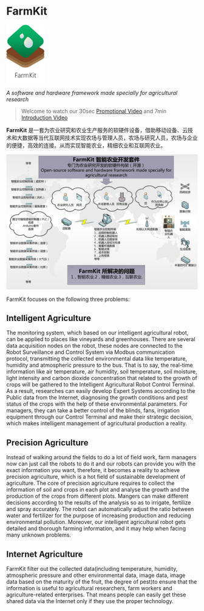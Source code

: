# FarmKit

<img src="images/logo.png" width="100"/>

*A software and hardware framework made specially for agricultural research*

> Welcome to watch our 30sec [Promotional Video](https://v.youku.com/v_show/id_XOTIyMTA4MDAw.html?spm=a2h0k.11417342.soresults.dtitle) and 7min [Introduction Video](https://v.youku.com/v_show/id_XOTIzNTY1OTg0.html?spm=a2h0k.11417342.soresults.dtitle)

**FarmKit** 是一套为农业研究和农业生产服务的软硬件设备，借助移动设备、云技术和大数据等当代互联网技术实现农场与管理人员，农场与研究人员，农场与企业的便捷，高效的连接。从而实现智能农业，精细农业和互联网农业。

![assets](images/photo_2.jpg)

FarmKit focuses on the following three problems:

## Intelligent Agriculture
The monitoring system, which based on our intelligent agricultural robot, can be applied to places like vineyards and greenhouses. There are several data acquisition nodes on the robot, these nodes are connected to the Robot Surveillance and Control System via Modbus communication protocol, transmitting the collected environmental data like temperature, humidity and atmospheric pressure to the bus. That is to say, the real-time information like air temperature, air humidity, soil temperature, soil moisture, light intensity and carbon dioxide concentration that related to the growth of crops will be gathered to the Intelligent Agricultural Robot Control Terminal. As a result, researches can easily develop Expert Systems according to the Public data from the Internet, diagnosing the growth conditions and pest status of the crops with the help of these environmental parameters. For managers, they can take a better control of the blinds, fans, irrigation equipment through our Control Terminal and make their strategic decision, which makes intelligent management of agricultural production a reality. 

## Precision Agriculture
Instead of walking around the fields to do a lot of field work, farm managers now can just call the robots to do it and our robots can provide you with the exact information you want, therefore, it becomes a reality to achieve precision agriculture, which is a hot field of sustainable development of agriculture. The core of precision agriculture requires to collect the information of soil and crops in each plot and analyse the growth and the production of the crops from different plots. Mangers can make different decisions according to the results of the analysis so as to irrigate, fertilize and spray accurately. The robot can automatically adjust the ratio between water and fertilizer for the purpose of increasing production and reducing environmental pollution. Moreover, our intelligent agricultural robot gets detailed and thorough farming information, and it may help when facing many unknown problems.

## Internet Agriculture
FarmKit filter out the collected data(including temperature, humidity, atmospheric pressure and other environmental data, image data, image data based on the maturity of the fruit, the degree of pest)to ensure that the information is useful to agricultural researchers, farm workers and agriculture-related enterprises. That means people can easily get these shared data via the Internet only if they use the proper technology.


